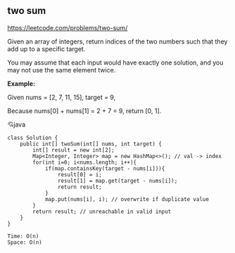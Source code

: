 ## two sum
https://leetcode.com/problems/two-sum/

Given an array of integers, return indices of the two numbers such that they add up to a specific target.

You may assume that each input would have exactly one solution, and you may not use the same element twice.

**Example:**

  Given nums = [2, 7, 11, 15], target = 9,

  Because nums[0] + nums[1] = 2 + 7 = 9,
  return [0, 1].
  
  
  :cupid:java
  
    class Solution {
        public int[] twoSum(int[] nums, int target) {
            int[] result = new int[2];
            Map<Integer, Integer> map = new HashMap<>(); // val -> index
            for(int i=0; i<nums.length; i++){
                if(map.containsKey(target - nums[i])){
                    result[0] = i;
                    result[1] = map.get(target - nums[i]);
                    return result;
                }
                map.put(nums[i], i); // overwrite if duplicate value
            }
            return result; // unreachable in valid input
        }
    }

    Time: O(n)
    Space: O(n)
